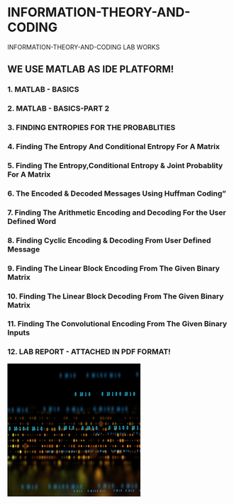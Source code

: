 # INFORMATION-THEORY-AND-CODING
INFORMATION-THEORY-AND-CODING LAB WORKS 
<H2> WE USE MATLAB AS IDE PLATFORM! </H2>
<H3> 1. MATLAB - BASICS </H3>
<H3> 2. MATLAB - BASICS-PART 2 </H3>
<H3> 3. FINDING ENTROPIES FOR THE PROBABLITIES </H3>
<H3> 4. Finding The Entropy And Conditional Entropy For A Matrix </H3>
<H3> 5. Finding The Entropy,Conditional Entropy & Joint Probablity For A Matrix </H3>
<H3> 6. The Encoded & Decoded Messages Using Huffman Coding” </H3>
<H3> 7. Finding The Arithmetic Encoding and Decoding For the User Defined Word </H3>
<H3> 8. Finding Cyclic Encoding & Decoding From User Defined Message </H3>
<H3> 9. Finding The Linear Block Encoding From The Given Binary Matrix </H3>
<H3> 10. Finding The Linear Block Decoding From The Given Binary Matrix </H3>
<H3> 11. Finding The Convolutional Encoding From The Given Binary Inputs </H3>
<H3> 12. LAB REPORT - ATTACHED IN PDF FORMAT! </H3>
<img src="./image.jpg"  width="300" height="300">

